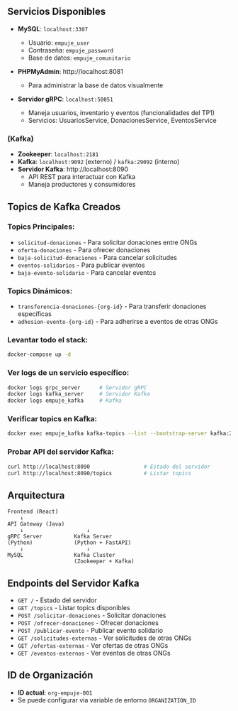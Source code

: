 ## Servicios Disponibles

- **MySQL**: `localhost:3307`

  - Usuario: `empuje_user`
  - Contraseña: `empuje_password`
  - Base de datos: `empuje_comunitario`

- **PHPMyAdmin**: http://localhost:8081

  - Para administrar la base de datos visualmente

- **Servidor gRPC**: `localhost:50051`
  - Maneja usuarios, inventario y eventos (funcionalidades del TP1)
  - Servicios: UsuariosService, DonacionesService, EventosService

### **(Kafka)**

- **Zookeeper**: `localhost:2181`
- **Kafka**: `localhost:9092` (externo) / `kafka:29092` (interno)
- **Servidor Kafka**: http://localhost:8090
  - API REST para interactuar con Kafka
  - Maneja productores y consumidores

## Topics de Kafka Creados

### Topics Principales:

- `solicitud-donaciones` - Para solicitar donaciones entre ONGs
- `oferta-donaciones` - Para ofrecer donaciones
- `baja-solicitud-donaciones` - Para cancelar solicitudes
- `eventos-solidarios` - Para publicar eventos
- `baja-evento-solidario` - Para cancelar eventos

### Topics Dinámicos:

- `transferencia-donaciones-{org-id}` - Para transferir donaciones específicas
- `adhesion-evento-{org-id}` - Para adherirse a eventos de otras ONGs

### Levantar todo el stack:

```bash
docker-compose up -d
```

### Ver logs de un servicio específico:

```bash
docker logs grpc_server      # Servidor gRPC
docker logs kafka_server     # Servidor Kafka
docker logs empuje_kafka     # Kafka
```

### Verificar topics en Kafka:

```bash
docker exec empuje_kafka kafka-topics --list --bootstrap-server kafka:29092
```

### Probar API del servidor Kafka:

```bash
curl http://localhost:8090                 # Estado del servidor
curl http://localhost:8090/topics          # Listar topics
```

## Arquitectura

```
Frontend (React)
    ↓
API Gateway (Java)
    ↓                    ↓
gRPC Server          Kafka Server
(Python)             (Python + FastAPI)
    ↓                    ↓
MySQL                Kafka Cluster
                     (Zookeeper + Kafka)
```

## Endpoints del Servidor Kafka

- `GET /` - Estado del servidor
- `GET /topics` - Listar topics disponibles
- `POST /solicitar-donaciones` - Solicitar donaciones
- `POST /ofrecer-donaciones` - Ofrecer donaciones
- `POST /publicar-evento` - Publicar evento solidario
- `GET /solicitudes-externas` - Ver solicitudes de otras ONGs
- `GET /ofertas-externas` - Ver ofertas de otras ONGs
- `GET /eventos-externos` - Ver eventos de otras ONGs

## ID de Organización

- **ID actual**: `org-empuje-001`
- Se puede configurar via variable de entorno `ORGANIZATION_ID`
